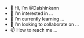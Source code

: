 - 👋 Hi, I’m @Daishinkann
- 👀 I’m interested in ...
- 🌱 I’m currently learning ...
- 💞️ I’m looking to collaborate on ...
- 📫 How to reach me ...

<!---
Daishinkann/Daishinkann is a ✨ special ✨ repository because its `README.md` (this file) appears on your GitHub profile.
You can click the Preview link to take a look at your changes.
--->
